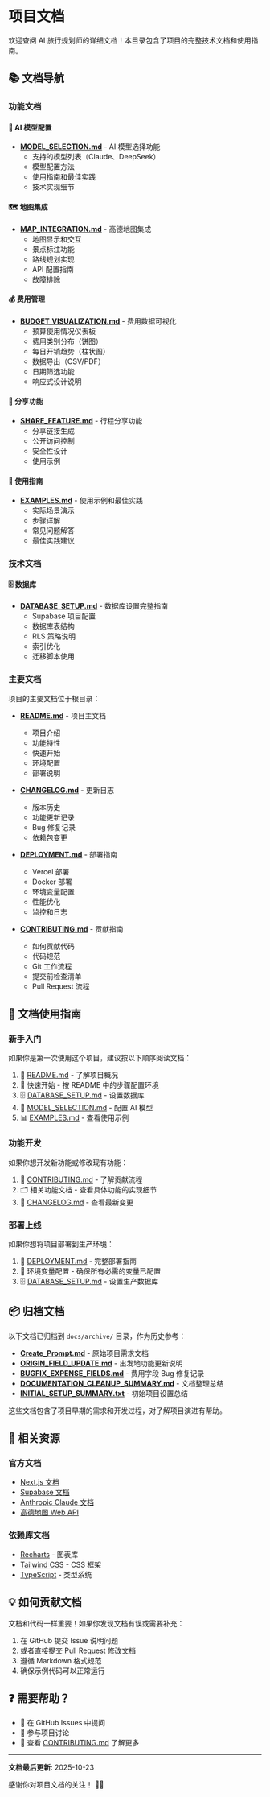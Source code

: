 # 项目文档

欢迎查阅 AI 旅行规划师的详细文档！本目录包含了项目的完整技术文档和使用指南。

## 📚 文档导航

### 功能文档

#### 🤖 AI 模型配置
- **[MODEL_SELECTION.md](MODEL_SELECTION.md)** - AI 模型选择功能
  - 支持的模型列表（Claude、DeepSeek）
  - 模型配置方法
  - 使用指南和最佳实践
  - 技术实现细节

#### 🗺️ 地图集成
- **[MAP_INTEGRATION.md](MAP_INTEGRATION.md)** - 高德地图集成
  - 地图显示和交互
  - 景点标注功能
  - 路线规划实现
  - API 配置指南
  - 故障排除

#### 💰 费用管理

- **[BUDGET_VISUALIZATION.md](BUDGET_VISUALIZATION.md)** - 费用数据可视化
  - 预算使用情况仪表板
  - 费用类别分布（饼图）
  - 每日开销趋势（柱状图）
  - 数据导出（CSV/PDF）
  - 日期筛选功能
  - 响应式设计说明

#### 🔗 分享功能

- **[SHARE_FEATURE.md](SHARE_FEATURE.md)** - 行程分享功能
  - 分享链接生成
  - 公开访问控制
  - 安全性设计
  - 使用示例

#### 📖 使用指南

- **[EXAMPLES.md](EXAMPLES.md)** - 使用示例和最佳实践
  - 实际场景演示
  - 步骤详解
  - 常见问题解答
  - 最佳实践建议

### 技术文档

#### 🗄️ 数据库
- **[DATABASE_SETUP.md](DATABASE_SETUP.md)** - 数据库设置完整指南
  - Supabase 项目配置
  - 数据库表结构
  - RLS 策略说明
  - 索引优化
  - 迁移脚本使用

### 主要文档

项目的主要文档位于根目录：

- **[README.md](../README.md)** - 项目主文档
  - 项目介绍
  - 功能特性
  - 快速开始
  - 环境配置
  - 部署说明

- **[CHANGELOG.md](../CHANGELOG.md)** - 更新日志
  - 版本历史
  - 功能更新记录
  - Bug 修复记录
  - 依赖包变更

- **[DEPLOYMENT.md](DEPLOYMENT.md)** - 部署指南
  - Vercel 部署
  - Docker 部署
  - 环境变量配置
  - 性能优化
  - 监控和日志

- **[CONTRIBUTING.md](../CONTRIBUTING.md)** - 贡献指南
  - 如何贡献代码
  - 代码规范
  - Git 工作流程
  - 提交前检查清单
  - Pull Request 流程

## 📖 文档使用指南

### 新手入门

如果你是第一次使用这个项目，建议按以下顺序阅读文档：

1. 📘 [README.md](../README.md) - 了解项目概况
2. 🚀 快速开始 - 按 README 中的步骤配置环境
3. 🗄️ [DATABASE_SETUP.md](DATABASE_SETUP.md) - 设置数据库
4. 🤖 [MODEL_SELECTION.md](MODEL_SELECTION.md) - 配置 AI 模型
5. 📊 [EXAMPLES.md](EXAMPLES.md) - 查看使用示例

### 功能开发

如果你想开发新功能或修改现有功能：

1. 📖 [CONTRIBUTING.md](../CONTRIBUTING.md) - 了解贡献流程
2. 🗂️ 相关功能文档 - 查看具体功能的实现细节
3. 📝 [CHANGELOG.md](../CHANGELOG.md) - 查看最新变更

### 部署上线

如果你想将项目部署到生产环境：

1. 🚀 [DEPLOYMENT.md](DEPLOYMENT.md) - 完整部署指南
2. 🔧 环境变量配置 - 确保所有必需的变量已配置
3. 🗄️ [DATABASE_SETUP.md](DATABASE_SETUP.md) - 设置生产数据库

## 📦 归档文档

以下文档已归档到 `docs/archive/` 目录，作为历史参考：

- **[Create_Prompt.md](archive/Create_Prompt.md)** - 原始项目需求文档
- **[ORIGIN_FIELD_UPDATE.md](archive/ORIGIN_FIELD_UPDATE.md)** - 出发地功能更新说明
- **[BUGFIX_EXPENSE_FIELDS.md](archive/BUGFIX_EXPENSE_FIELDS.md)** - 费用字段 Bug 修复记录
- **[DOCUMENTATION_CLEANUP_SUMMARY.md](archive/DOCUMENTATION_CLEANUP_SUMMARY.md)** - 文档整理总结
- **[INITIAL_SETUP_SUMMARY.txt](archive/INITIAL_SETUP_SUMMARY.txt)** - 初始项目设置总结

这些文档包含了项目早期的需求和开发过程，对了解项目演进有帮助。

## 🔗 相关资源

### 官方文档
- [Next.js 文档](https://nextjs.org/docs)
- [Supabase 文档](https://supabase.com/docs)
- [Anthropic Claude 文档](https://docs.anthropic.com)
- [高德地图 Web API](https://lbs.amap.com/api/javascript-api/summary)

### 依赖库文档
- [Recharts](https://recharts.org/en-US/) - 图表库
- [Tailwind CSS](https://tailwindcss.com/docs) - CSS 框架
- [TypeScript](https://www.typescriptlang.org/docs/) - 类型系统

## 💡 如何贡献文档

文档和代码一样重要！如果你发现文档有误或需要补充：

1. 在 GitHub 提交 Issue 说明问题
2. 或者直接提交 Pull Request 修改文档
3. 遵循 Markdown 格式规范
4. 确保示例代码可以正常运行

## ❓ 需要帮助？

- 📧 在 GitHub Issues 中提问
- 💬 参与项目讨论
- 📖 查看 [CONTRIBUTING.md](../CONTRIBUTING.md) 了解更多

---

**文档最后更新**: 2025-10-23

感谢你对项目文档的关注！ 📖✨
